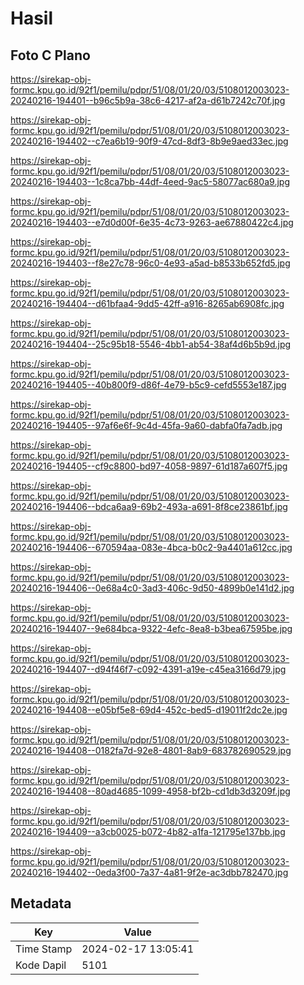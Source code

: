 # Hasil

## Foto C Plano

https://sirekap-obj-formc.kpu.go.id/92f1/pemilu/pdpr/51/08/01/20/03/5108012003023-20240216-194401--b96c5b9a-38c6-4217-af2a-d61b7242c70f.jpg

https://sirekap-obj-formc.kpu.go.id/92f1/pemilu/pdpr/51/08/01/20/03/5108012003023-20240216-194402--c7ea6b19-90f9-47cd-8df3-8b9e9aed33ec.jpg

https://sirekap-obj-formc.kpu.go.id/92f1/pemilu/pdpr/51/08/01/20/03/5108012003023-20240216-194403--1c8ca7bb-44df-4eed-9ac5-58077ac680a9.jpg

https://sirekap-obj-formc.kpu.go.id/92f1/pemilu/pdpr/51/08/01/20/03/5108012003023-20240216-194403--e7d0d00f-6e35-4c73-9263-ae67880422c4.jpg

https://sirekap-obj-formc.kpu.go.id/92f1/pemilu/pdpr/51/08/01/20/03/5108012003023-20240216-194403--f8e27c78-96c0-4e93-a5ad-b8533b652fd5.jpg

https://sirekap-obj-formc.kpu.go.id/92f1/pemilu/pdpr/51/08/01/20/03/5108012003023-20240216-194404--d61bfaa4-9dd5-42ff-a916-8265ab6908fc.jpg

https://sirekap-obj-formc.kpu.go.id/92f1/pemilu/pdpr/51/08/01/20/03/5108012003023-20240216-194404--25c95b18-5546-4bb1-ab54-38af4d6b5b9d.jpg

https://sirekap-obj-formc.kpu.go.id/92f1/pemilu/pdpr/51/08/01/20/03/5108012003023-20240216-194405--40b800f9-d86f-4e79-b5c9-cefd5553e187.jpg

https://sirekap-obj-formc.kpu.go.id/92f1/pemilu/pdpr/51/08/01/20/03/5108012003023-20240216-194405--97af6e6f-9c4d-45fa-9a60-dabfa0fa7adb.jpg

https://sirekap-obj-formc.kpu.go.id/92f1/pemilu/pdpr/51/08/01/20/03/5108012003023-20240216-194405--cf9c8800-bd97-4058-9897-61d187a607f5.jpg

https://sirekap-obj-formc.kpu.go.id/92f1/pemilu/pdpr/51/08/01/20/03/5108012003023-20240216-194406--bdca6aa9-69b2-493a-a691-8f8ce23861bf.jpg

https://sirekap-obj-formc.kpu.go.id/92f1/pemilu/pdpr/51/08/01/20/03/5108012003023-20240216-194406--670594aa-083e-4bca-b0c2-9a4401a612cc.jpg

https://sirekap-obj-formc.kpu.go.id/92f1/pemilu/pdpr/51/08/01/20/03/5108012003023-20240216-194406--0e68a4c0-3ad3-406c-9d50-4899b0e141d2.jpg

https://sirekap-obj-formc.kpu.go.id/92f1/pemilu/pdpr/51/08/01/20/03/5108012003023-20240216-194407--9e684bca-9322-4efc-8ea8-b3bea67595be.jpg

https://sirekap-obj-formc.kpu.go.id/92f1/pemilu/pdpr/51/08/01/20/03/5108012003023-20240216-194407--d94f46f7-c092-4391-a19e-c45ea3166d79.jpg

https://sirekap-obj-formc.kpu.go.id/92f1/pemilu/pdpr/51/08/01/20/03/5108012003023-20240216-194408--e05bf5e8-69d4-452c-bed5-d19011f2dc2e.jpg

https://sirekap-obj-formc.kpu.go.id/92f1/pemilu/pdpr/51/08/01/20/03/5108012003023-20240216-194408--0182fa7d-92e8-4801-8ab9-683782690529.jpg

https://sirekap-obj-formc.kpu.go.id/92f1/pemilu/pdpr/51/08/01/20/03/5108012003023-20240216-194408--80ad4685-1099-4958-bf2b-cd1db3d3209f.jpg

https://sirekap-obj-formc.kpu.go.id/92f1/pemilu/pdpr/51/08/01/20/03/5108012003023-20240216-194409--a3cb0025-b072-4b82-a1fa-121795e137bb.jpg

https://sirekap-obj-formc.kpu.go.id/92f1/pemilu/pdpr/51/08/01/20/03/5108012003023-20240216-194402--0eda3f00-7a37-4a81-9f2e-ac3dbb782470.jpg


## Metadata

| Key        | Value               |
| ---------- | ------------------- |
| Time Stamp | 2024-02-17 13:05:41 |
| Kode Dapil | 5101                |



